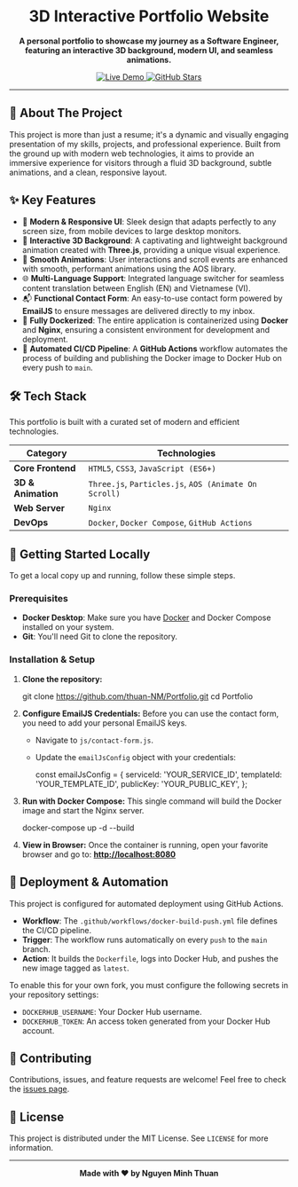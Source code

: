 <div align="center">

# **3D Interactive Portfolio Website**

**A personal portfolio to showcase my journey as a Software Engineer, featuring an interactive 3D background, modern UI, and seamless animations.**

</div>

<p align="center">
  <a href="https://ngmthuan.id.vn" target="_blank">
    <img src="https://img.shields.io/badge/Live_Demo-View_Site-4c1d95?style=for-the-badge&logo=vercel" alt="Live Demo">
  </a>
  <a href="https://github.com/thuan-NM/Portfolio" target="_blank">
    <img src="https://img.shields.io/github/stars/thuan-NM/Portfolio?style=for-the-badge&logo=github&color=fde047" alt="GitHub Stars">
  </a>
</p>

---

## 🌟 **About The Project**

This project is more than just a resume; it's a dynamic and visually engaging presentation of my skills, projects, and professional experience. Built from the ground up with modern web technologies, it aims to provide an immersive experience for visitors through a fluid 3D background, subtle animations, and a clean, responsive layout.

## ✨ **Key Features**

-   🎨 **Modern & Responsive UI**: Sleek design that adapts perfectly to any screen size, from mobile devices to large desktop monitors.
-   🌌 **Interactive 3D Background**: A captivating and lightweight background animation created with **Three.js**, providing a unique visual experience.
-   🚀 **Smooth Animations**: User interactions and scroll events are enhanced with smooth, performant animations using the AOS library.
-   🌐 **Multi-Language Support**: Integrated language switcher for seamless content translation between English (EN) and Vietnamese (VI).
-   📬 **Functional Contact Form**: An easy-to-use contact form powered by **EmailJS** to ensure messages are delivered directly to my inbox.
-   🐳 **Fully Dockerized**: The entire application is containerized using **Docker** and **Nginx**, ensuring a consistent environment for development and deployment.
-   🔄 **Automated CI/CD Pipeline**: A **GitHub Actions** workflow automates the process of building and publishing the Docker image to Docker Hub on every push to `main`.

## 🛠️ **Tech Stack**

This portfolio is built with a curated set of modern and efficient technologies.

| Category          | Technologies                                                                                           |
| ----------------- | ------------------------------------------------------------------------------------------------------ |
| **Core Frontend** | `HTML5`, `CSS3`, `JavaScript (ES6+)`                                                                   |
| **3D & Animation**| `Three.js`, `Particles.js`, `AOS (Animate On Scroll)`                                                    |
| **Web Server**    | `Nginx`                                                                                                |
| **DevOps**        | `Docker`, `Docker Compose`, `GitHub Actions`                                                           |

## 🚀 **Getting Started Locally**

To get a local copy up and running, follow these simple steps.

### **Prerequisites**

-   **Docker Desktop**: Make sure you have [Docker](https://www.docker.com/get-started) and Docker Compose installed on your system.
-   **Git**: You'll need Git to clone the repository.

### **Installation & Setup**

1.  **Clone the repository:**

    git clone https://github.com/thuan-NM/Portfolio.git
    cd Portfolio


2.  **Configure EmailJS Credentials:**
    Before you can use the contact form, you need to add your personal EmailJS keys.
    -   Navigate to `js/contact-form.js`.
    -   Update the `emailJsConfig` object with your credentials:

        const emailJsConfig = {
          serviceId: 'YOUR_SERVICE_ID',
          templateId: 'YOUR_TEMPLATE_ID',
          publicKey: 'YOUR_PUBLIC_KEY',
        };


3.  **Run with Docker Compose:**
    This single command will build the Docker image and start the Nginx server.

    docker-compose up -d --build


4.  **View in Browser:**
    Once the container is running, open your favorite browser and go to:
    **[http://localhost:8080](http://localhost:8080)**

## 🚢 **Deployment & Automation**

This project is configured for automated deployment using GitHub Actions.

-   **Workflow**: The `.github/workflows/docker-build-push.yml` file defines the CI/CD pipeline.
-   **Trigger**: The workflow runs automatically on every `push` to the `main` branch.
-   **Action**: It builds the `Dockerfile`, logs into Docker Hub, and pushes the new image tagged as `latest`.

To enable this for your own fork, you must configure the following secrets in your repository settings:
-   `DOCKERHUB_USERNAME`: Your Docker Hub username.
-   `DOCKERHUB_TOKEN`: An access token generated from your Docker Hub account.

## 🤝 **Contributing**

Contributions, issues, and feature requests are welcome! Feel free to check the [issues page](https://github.com/thuan-NM/Portfolio/issues).

## 📄 **License**

This project is distributed under the MIT License. See `LICENSE` for more information.

---

<div align="center">
  <p><strong>Made with ❤️ by Nguyen Minh Thuan</strong></p>
</div>